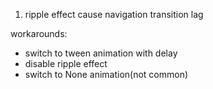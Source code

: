 1. ripple effect cause navigation transition lag

workarounds:

- switch to tween animation with delay
- disable ripple effect
- switch to None animation(not common)
